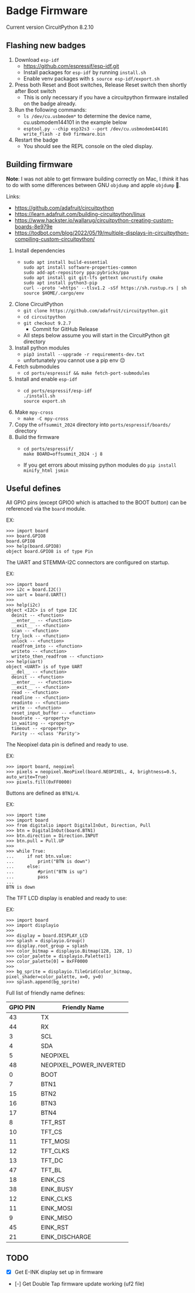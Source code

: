 # Badge Firmware

Current version CircuitPython 8.2.10

## Flashing new badges

1. Download `esp-idf`
    - https://github.com/espressif/esp-idf.git
    - Install packages for `esp-idf` by running `install.sh`
    - Enable venv packages with `$ source esp-idf/export.sh`
2. Press both Reset and Boot switches, Release Reset switch then shortly after Boot switch 
    - This is only necessary if you have a circuitpython firmware installed on the badge already.
3. Run the following commands:
    - `ls /dev/cu.usbmodem*` to determine the device name, cu.usbmodem144101 in the example below
    - `esptool.py --chip esp32s3 --port /dev/cu.usbmodem144101 write_flash -z 0x0 firmware.bin`
5. Restart the badge
    - You should see the REPL console on the oled display.

## Building firmware

**Note**: I was not able to get firmware building correctly on Mac, I *think* it
has to do with some differences between GNU `objdump` and apple `objdump` 🤷.

Links:
- https://github.com/adafruit/circuitpython
- https://learn.adafruit.com/building-circuitpython/linux
- https://www.hackster.io/wallarug/circuitpython-creating-custom-boards-8e979e
- https://todbot.com/blog/2022/05/19/multiple-displays-in-circuitpython-compiling-custom-circuitpython/


1. Install dependencies
    - ```
      sudo apt install build-essential
      sudo apt install software-properties-common
      sudo add-apt-repository ppa:pybricks/ppa
      sudo apt install git git-lfs gettext uncrustify cmake
      sudo apt install python3-pip
      curl --proto '=https' --tlsv1.2 -sSf https://sh.rustup.rs | sh
      source $HOME/.cargo/env
      ```
2. Clone CircuitPython
    - `git clone https://github.com/adafruit/circuitpython.git`
    - `cd circuitpython`
    - `git checkout 9.2.7`
        - Commit for GitHub Release
    - All steps below assume you will start in the CircuitPython git directory
3. Install python modules
    - `pip3 install --upgrade -r requirements-dev.txt`
    - unfortunately you cannot use a pip env 😔
4. Fetch submodules
    - `cd ports/espressif && make fetch-port-submodules`
5. Install and enable `esp-idf`
    - ```
      cd ports/espressif/esp-idf
      ./install.sh
      source export.sh
      ```
6. Make `mpy-cross`
    - `make -C mpy-cross`
7. Copy the `offsummit_2024` directory into `ports/espressif/boards/` directory
8. Build the firmware
    - ```
      cd ports/espressif/
      make BOARD=offsummit_2024 -j 8
      ```
    - If you get errors about missing python modules do `pip install minify_html jsmin`

## Useful defines

All GPIO pins (except GPIO0 which is attached to the BOOT button) can be
referenced via the `board` module.

EX:
```
>>> import board
>>> board.GPIO8
board.GPIO8
>>> help(board.GPIO8)
object board.GPIO8 is of type Pin
```


The UART and STEMMA-I2C connectors are configured on startup.

EX:
```
>>> import board
>>> i2c = board.I2C()
>>> uart = board.UART()
>>>
>>> help(i2c)
object <I2C> is of type I2C
  deinit -- <function>
  __enter__ -- <function>
  __exit__ -- <function>
  scan -- <function>
  try_lock -- <function>
  unlock -- <function>
  readfrom_into -- <function>
  writeto -- <function>
  writeto_then_readfrom -- <function>
>>> help(uart)
object <UART> is of type UART
  __del__ -- <function>
  deinit -- <function>
  __enter__ -- <function>
  __exit__ -- <function>
  read -- <function>
  readline -- <function>
  readinto -- <function>
  write -- <function>
  reset_input_buffer -- <function>
  baudrate -- <property>
  in_waiting -- <property>
  timeout -- <property>
  Parity -- <class 'Parity'>
```


The Neopixel data pin is defined and ready to use.

EX:
```
>>> import board, neopixel
>>> pixels = neopixel.NeoPixel(board.NEOPIXEL, 4, brightness=0.5, auto_write=True)
>>> pixels.fill(0xFF0000)
```


Buttons are defined as `BTN1/4`.

EX:
```
>>> import time
>>> import board
>>> from digitalio import DigitalInOut, Direction, Pull
>>> btn = DigitalInOut(board.BTN1)
>>> btn.direction = Direction.INPUT
>>> btn.pull = Pull.UP
>>>
>>> while True:
...     if not btn.value:
...         print("BTN is down")
...     else:
...         #print("BTN is up")
...         pass
...
BTN is down
```


The TFT LCD display is enabled and ready to use:

EX:
```
>>> import board
>>> import displayio
>>>
>>> display = board.DISPLAY_LCD
>>> splash = displayio.Group()
>>> display.root_group = splash
>>> color_bitmap = displayio.Bitmap(128, 128, 1)
>>> color_palette = displayio.Palette(1)
>>> color_palette[0] = 0xFF0000
>>>
>>> bg_sprite = displayio.TileGrid(color_bitmap, pixel_shader=color_palette, x=0, y=0)
>>> splash.append(bg_sprite)
```


Full list of friendly name defines:

| GPIO PIN | Friendly Name           |
| -------- | ----------------------- |
| 43       | TX                      |
| 44       | RX                      |
| 3        | SCL                     |
| 4        | SDA                     |
| 5        | NEOPIXEL                |
| 48       | NEOPIXEL_POWER_INVERTED |
| 0        | BOOT                    |
| 7        | BTN1                    |
| 15       | BTN2                    |
| 16       | BTN3                    |
| 17       | BTN4                    |
| 8        | TFT_RST                 |
| 10       | TFT_CS                  |
| 11       | TFT_MOSI                |
| 12       | TFT_CLKS                |
| 13       | TFT_DC                  |
| 47       | TFT_BL                  |
| 18       | EINK_CS                 |
| 38       | EINK_BUSY               |
| 12       | EINK_CLKS               |
| 11       | EINK_MOSI               |
| 9        | EINK_MISO               |
| 45       | EINK_RST                |
| 21       | EINK_DISCHARGE          |

## TODO

- [x] Get E-INK display set up in firmware
- [-] Get Double Tap firmware update working (uf2 file)
